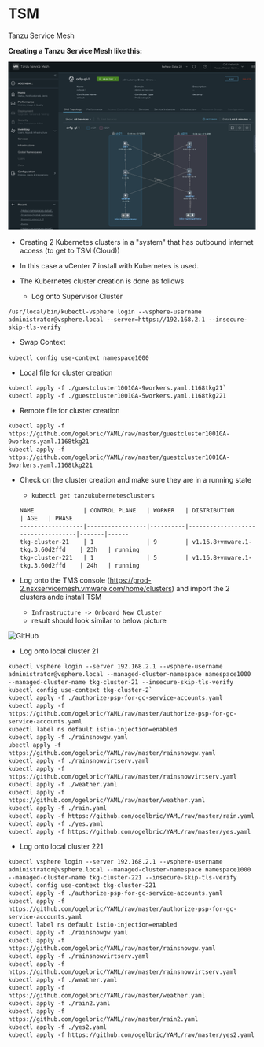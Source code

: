 # TSM
Tanzu Service Mesh

**Creating a Tanzu Service Mesh like this:**

![GitHub](GlobalNameSpace.png)

* Creating 2 Kubernetes clusters in a "system" that has outbound internet access (to get to TSM (Cloud))
* In this case a vCenter 7 install with Kubernetes is used.

* The Kubernetes cluster creation is done as follows 
  * Log onto Supervisor Cluster
```
/usr/local/bin/kubectl-vsphere login --vsphere-username administrator@vsphere.local --server=https://192.168.2.1 --insecure-skip-tls-verify
```
  * Swap Context
  
```kubectl config use-context namespace1000```
  * Local file for cluster creation
```
kubectl apply -f ./guestcluster1001GA-9workers.yaml.1168tkg21`
kubectl apply -f ./guestcluster1001GA-5workers.yaml.1168tkg221
```
  * Remote file for cluster creation
```
kubectl apply -f https://github.com/ogelbric/YAML/raw/master/guestcluster1001GA-9workers.yaml.1168tkg21
kubectl apply -f https://github.com/ogelbric/YAML/raw/master/guestcluster1001GA-5workers.yaml.1168tkg221
```
    
  * Check on the cluster creation and make sure they are in a running state
    * `kubectl get tanzukubernetesclusters`
    ```
    NAME              | CONTROL PLANE   | WORKER   | DISTRIBUTION                      | AGE   | PHASE
    ------------------|-----------------|----------|-----------------------------------|-------|------
    tkg-cluster-21    | 1               | 9        | v1.16.8+vmware.1-tkg.3.60d2ffd    | 23h   | running
    tkg-cluster-221   | 1               | 5        | v1.16.8+vmware.1-tkg.3.60d2ffd    | 24h   | running
    ```
  
* Log onto the TMS console (https://prod-2.nsxservicemesh.vmware.com/home/clusters) and import the 2 clusters ande install TSM
  * `Infrastructure -> Onboard New Cluster`
  * result should look similar to below picture   

![GitHub](2clusters.png)

* Log onto local cluster 21

```
kubectl vsphere login --server 192.168.2.1 --vsphere-username administrator@vsphere.local --managed-cluster-namespace namespace1000 --managed-cluster-name tkg-cluster-21 --insecure-skip-tls-verify
kubectl config use-context tkg-cluster-2`
kubectl apply -f ./authorize-psp-for-gc-service-accounts.yaml
kubectl apply -f https://github.com/ogelbric/YAML/raw/master/authorize-psp-for-gc-service-accounts.yaml
kubectl label ns default istio-injection=enabled
kubectl apply -f ./rainsnowgw.yaml
ubectl apply -f https://github.com/ogelbric/YAML/raw/master/rainsnowgw.yaml
kubectl apply -f ./rainsnowvirtserv.yaml
kubectl apply -f https://github.com/ogelbric/YAML/raw/master/rainsnowvirtserv.yaml
kubectl apply -f ./weather.yaml
kubectl apply -f https://github.com/ogelbric/YAML/raw/master/weather.yaml
kubectl apply -f ./rain.yaml
kubectl apply -f https://github.com/ogelbric/YAML/raw/master/rain.yaml
kubectl apply -f ./yes.yaml
kubectl apply -f https://github.com/ogelbric/YAML/raw/master/yes.yaml
```

* Log onto local cluster 221

```
kubectl vsphere login --server 192.168.2.1 --vsphere-username administrator@vsphere.local --managed-cluster-namespace namespace1000 --managed-cluster-name tkg-cluster-221 --insecure-skip-tls-verify
kubectl config use-context tkg-cluster-221
kubectl apply -f ./authorize-psp-for-gc-service-accounts.yaml
kubectl apply -f https://github.com/ogelbric/YAML/raw/master/authorize-psp-for-gc-service-accounts.yaml
kubectl label ns default istio-injection=enabled
kubectl apply -f ./rainsnowgw.yaml
kubectl apply -f https://github.com/ogelbric/YAML/raw/master/rainsnowgw.yaml
kubectl apply -f ./rainsnowvirtserv.yaml
kubectl apply -f https://github.com/ogelbric/YAML/raw/master/rainsnowvirtserv.yaml
kubectl apply -f ./weather.yaml
kubectl apply -f https://github.com/ogelbric/YAML/raw/master/weather.yaml
kubectl apply -f ./rain2.yaml
kubectl apply -f https://github.com/ogelbric/YAML/raw/master/rain2.yaml
kubectl apply -f ./yes2.yaml
kubectl apply -f https://github.com/ogelbric/YAML/raw/master/yes2.yaml
```



